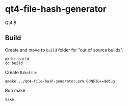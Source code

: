 # qt4-file-hash-generator

Qt4.8

## Build

Create and move to `build` folder for "out of source builds".

```
mkdir build
cd build
```

Create `Makefile`

```
qmake ../qt4-file-hash-generator.pro CONFIG+=debug
```

Run make

```
make
```
